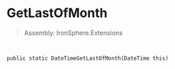 ﻿

# GetLastOfMonth

> Assembly: IronSphere.Extensions



```


public static DateTimeGetLastOfMonth(DateTime this)
```